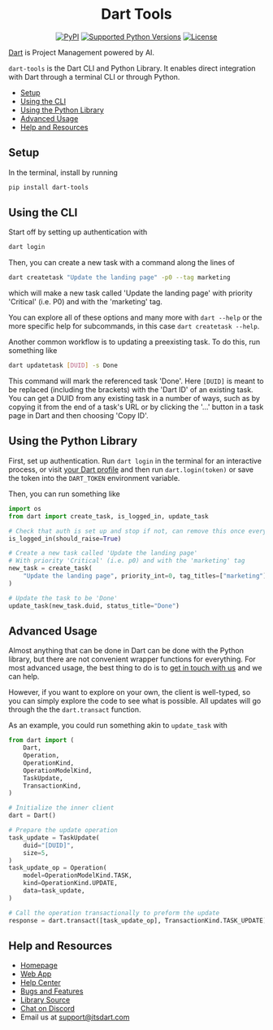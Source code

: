<div align="center">
  <h1>Dart Tools</h1>
  <p>
    <a href="https://pypi.org/project/dart-tools"><img src="https://img.shields.io/pypi/v/dart-tools.svg" alt="PyPI"></a>
    <a href="tox.ini"><img src="https://img.shields.io/pypi/pyversions/dart-tools" alt="Supported Python Versions"></a>
    <a href="LICENSE"><img src="https://img.shields.io/github/license/its-dart/dart-tools" alt="License"></a>
  </p>
</div>

[Dart](https://itsdart.com?nr=1) is Project Management powered by AI.

`dart-tools` is the Dart CLI and Python Library. It enables direct integration with Dart through a terminal CLI or through Python.


- [Setup](#setup)
- [Using the CLI](#using-the-cli)
- [Using the Python Library](#using-the-python-library)
- [Advanced Usage](#advanced-usage)
- [Help and Resources](#help-and-resources)


## Setup

In the terminal, install by running
```bash
pip install dart-tools
```


## Using the CLI

Start off by setting up authentication with
```bash
dart login
```

Then, you can create a new task with a command along the lines of
```bash
dart createtask "Update the landing page" -p0 --tag marketing
```
which will make a new task called 'Update the landing page' with priority 'Critical' (i.e. P0) and with the 'marketing' tag.

You can explore all of these options and many more with `dart --help` or the more specific help for subcommands, in this case `dart createtask --help`.

Another common workflow is to updating a preexisting task. To do this, run something like
```bash
dart updatetask [DUID] -s Done
```
This command will mark the referenced task 'Done'. Here `[DUID]` is meant to be replaced (including the brackets) with the 'Dart ID' of an existing task. You can get a DUID from any existing task in a number of ways, such as by copying it from the end of a task's URL or by clicking the '...' button in a task page in Dart and then choosing 'Copy ID'.


## Using the Python Library

First, set up authentication. Run `dart login` in the terminal for an interactive process, or visit [your Dart profile](https://app.itsdart.com/?settings=account) and then run `dart.login(token)` or save the token into the `DART_TOKEN` environment variable.

Then, you can run something like
```python
import os
from dart import create_task, is_logged_in, update_task

# Check that auth is set up and stop if not, can remove this once everything is set up
is_logged_in(should_raise=True)

# Create a new task called 'Update the landing page'
# With priority 'Critical' (i.e. p0) and with the 'marketing' tag
new_task = create_task(
    "Update the landing page", priority_int=0, tag_titles=["marketing"]
)

# Update the task to be 'Done'
update_task(new_task.duid, status_title="Done")
```


## Advanced Usage

Almost anything that can be done in Dart can be done with the Python library, but there are not convenient wrapper functions for everything.
For most advanced usage, the best thing to do is to [get in touch with us](mailto:support@itsdart.com) and we can help.

However, if you want to explore on your own, the client is well-typed, so you can simply explore the code to see what is possible.
All updates will go through the the `dart.transact` function.

As an example, you could run something akin to `update_task` with
```python
from dart import (
    Dart,
    Operation,
    OperationKind,
    OperationModelKind,
    TaskUpdate,
    TransactionKind,
)

# Initialize the inner client
dart = Dart()

# Prepare the update operation
task_update = TaskUpdate(
    duid="[DUID]",
    size=5,
)
task_update_op = Operation(
    model=OperationModelKind.TASK,
    kind=OperationKind.UPDATE,
    data=task_update,
)

# Call the operation transactionally to preform the update
response = dart.transact([task_update_op], TransactionKind.TASK_UPDATE)
```


## Help and Resources

- [Homepage](https://www.itsdart.com/?nr=1)
- [Web App](https://app.itsdart.com/)
- [Help Center](https://its-dart.notion.site/Dart-Help-Center-8206a2aa2956496f8988b7b32cdcd205)
- [Bugs and Features](https://github.com/its-dart/dart-tools/issues)
- [Library Source](https://github.com/its-dart/dart-tools/)
- [Chat on Discord](https://discord.gg/RExv8jEkSh)
- Email us at [support@itsdart.com](mailto:support@itsdart.com)
